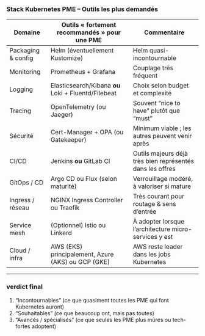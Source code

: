 ### Stack Kubernetes PME – Outils les plus demandés

| Domaine            | Outils « fortement recommandés » pour une PME       | Commentaire                                               |
| ------------------ | --------------------------------------------------- |-----------------------------------------------------------|
| Packaging & config | Helm (éventuellement Kustomize)                     | Helm quasi-incontournable                                 |
| Monitoring         | Prometheus + Grafana                                | Couplage très fréquent                                    |
| Logging            | Elasticsearch/Kibana **ou** Loki + Fluentd/Filebeat | Choix selon budget et complexité                          |
| Tracing            | OpenTelemetry (ou Jaeger)                           | Souvent “nice to have” plutôt que “must”                  |
| Sécurité           | Cert-Manager + OPA (ou Gatekeeper)                  | Minimum viable ; les autres peuvent venir après           |
| CI/CD              | Jenkins **ou** GitLab CI                            | Outils majeurs déjà très bien représentés dans les offres |
| GitOps / CD        | Argo CD ou Flux (selon maturité)                    | Verrouillage modéré, à valoriser si mature                |
| Ingress / réseau   | NGINX Ingress Controller ou Traefik                 | Très courant pour routage & sens d’entrée                 |
| Service mesh       | (Optionnel) Istio ou Linkerd                        | À adopter lorsque l’architecture micro-services y est     |
| Cloud / infra      | AWS (EKS) principalement, Azure (AKS) ou GCP (GKE)  | AWS reste leader dans les jobs Kubernetes                 |

---

### verdict final

1. “Incontournables” (ce que quasiment toutes les PME qui font Kubernetes auront)
2. “Souhaitables” (ce que beaucoup ont, mais pas toutes)
3. “Avancés / spécialisés” (ce que seules les PME plus mûres ou tech-fortes adoptent)
